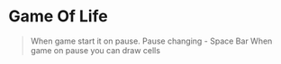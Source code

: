 # Game Of Life

> When game start it on pause.
> Pause changing - Space Bar
> When game on pause you can draw cells